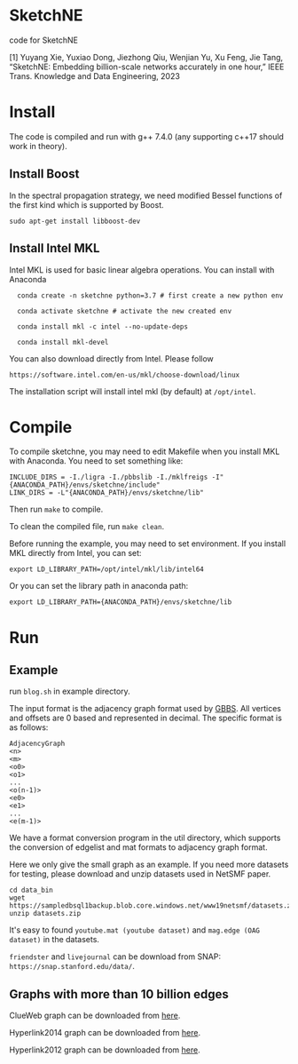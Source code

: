 # SketchNE
code for SketchNE

[1] Yuyang Xie, Yuxiao Dong, Jiezhong Qiu, Wenjian Yu, Xu Feng, Jie Tang, “SketchNE: Embedding billion-scale networks accurately in one hour,” IEEE Trans. Knowledge and Data Engineering, 2023

# Install

The code is compiled and run with g++ 7.4.0 (any supporting c++17 should work in theory).

## Install Boost
In the spectral propagation strategy, we need modified Bessel functions of the first kind which is supported by Boost.

```
sudo apt-get install libboost-dev
```

## Install Intel MKL
Intel MKL is used for basic linear algebra operations.
You can install with Anaconda

```
  conda create -n sketchne python=3.7 # first create a new python env

  conda activate sketchne # activate the new created env

  conda install mkl -c intel --no-update-deps

  conda install mkl-devel
```
You can also download directly from Intel. Please follow
```
https://software.intel.com/en-us/mkl/choose-download/linux
```
The installation script will install intel mkl (by default) at `/opt/intel`.

# Compile

To compile sketchne, you may need to edit Makefile when you install MKL with Anaconda. You need to set something like:
```
INCLUDE_DIRS = -I./ligra -I./pbbslib -I./mklfreigs -I"{ANACONDA_PATH}/envs/sketchne/include"
LINK_DIRS = -L"{ANACONDA_PATH}/envs/sketchne/lib"
```
Then run `make` to compile.

To clean the compiled file, run `make clean`.

Before running the example, you may need to set environment. If you install MKL directly from Intel, you can set:
```
export LD_LIBRARY_PATH=/opt/intel/mkl/lib/intel64
```
Or you can set the library path in anaconda path:
```
export LD_LIBRARY_PATH={ANACONDA_PATH}/envs/sketchne/lib
```

# Run

## Example
run `blog.sh` in example directory.

The input format is the adjacency graph format used by [GBBS](https://github.com/ParAlg/gbbs). All vertices and offsets are 0 based and represented in decimal. The specific format is as follows:

```
AdjacencyGraph
<n>
<m>
<o0>
<o1>
...
<o(n-1)>
<e0>
<e1>
...
<e(m-1)>
```
We have a format conversion program in the util directory, which supports the conversion of edgelist and mat formats to adjacency graph format.

Here we only give the small graph as an example. If you need more datasets for testing, please download and unzip datasets used in NetSMF paper.
```
cd data_bin
wget https://sampledbsql1backup.blob.core.windows.net/www19netsmf/datasets.zip
unzip datasets.zip
```
It's easy to found `youtube.mat (youtube dataset)` and `mag.edge (OAG dataset)` in the datasets.

`friendster` and `livejournal` can be download from SNAP: `https://snap.stanford.edu/data/`.


## Graphs with more than 10 billion edges
ClueWeb graph can be downloaded from [here](http://law.di.unimi.it/webdata/clueweb12/).

Hyperlink2014 graph can be downloaded from [here](http://webdatacommons.org/hyperlinkgraph/2014-04/download.html).

Hyperlink2012 graph can be downloaded from [here](http://webdatacommons.org/hyperlinkgraph/2012-08/download.html).

